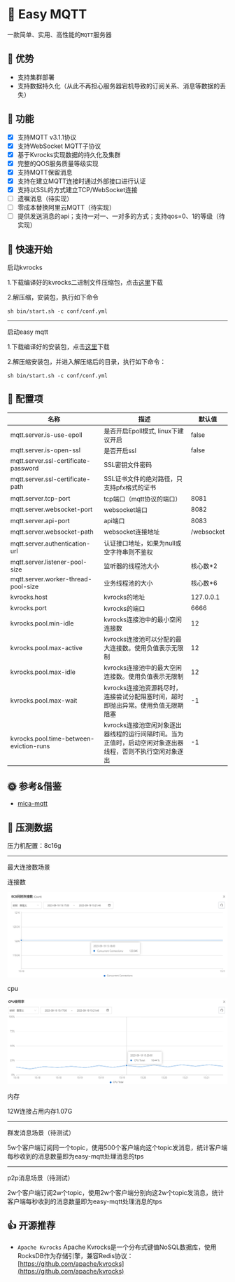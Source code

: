 # 💎 Easy MQTT
一款简单、实用、高性能的`MQTT`服务器
## 💪 优势
- 支持集群部署
- 支持数据持久化（从此不再担心服务器宕机导致的订阅关系、消息等数据的丢失）
## 🚩 功能
- [x] 支持MQTT v3.1.1协议
- [x] 支持WebSocket MQTT子协议
- [x] 基于Kvrocks实现数据的持久化及集群
- [x] 完整的QOS服务质量等级实现
- [x] 支持MQTT保留消息
- [x] 支持在建立MQTT连接时通过外部接口进行认证
- [x] 支持以SSL的方式建立TCP/WebSocket连接
- [ ] 遗嘱消息（待实现）
- [ ] 零成本替换阿里云MQTT（待实现）
- [ ] 提供发送消息的api；支持一对一、一对多的方式；支持qos=0、1的等级（待实现）
## 🚀 快速开始

启动kvrocks

1.下载编译好的kvrocks二进制文件压缩包，点击[这里]()下载

2.解压缩，安装包，执行如下命令

```shell script
sh bin/start.sh -c conf/conf.yml
```
---

启动easy mqtt

1.下载编译好的安装包，点击[这里]()下载

2.解压缩安装包，并进入解压缩后的目录，执行如下命令：
```shell script
sh bin/start.sh -c conf/conf.yml
```
## 🔧 配置项

| 名称                                       | 描述                                                                                     | 默认值                         |
| ----------------------------------------- | ---------------------------------------------------------------------------------------- | --------------------------- |
| mqtt.server.is-use-epoll                  | 是否开启Epoll模式, linux下建议开启                                                           | false                            |
| mqtt.server.is-open-ssl                   | 是否开启ssl                                                                               | false                         |
| mqtt.server.ssl-certificate-password      | SSL密钥文件密码                                                                             |                          |
| mqtt.server.ssl-certificate-path          | SSL证书文件的绝对路径，只支持pfx格式的证书                                                      |                          |
| mqtt.server.tcp-port                      | tcp端口（mqtt协议的端口）                                                                   | 8081                         |
| mqtt.server.websocket-port                | websocket端口                                                                            | 8082                         |
| mqtt.server.api-port                      | api端口                                                                                 |  8083                         |
| mqtt.server.websocket-path                | websocket连接地址                                                                         | /websocket                         |
| mqtt.server.authentication-url            | 认证接口地址，如果为null或空字符串则不鉴权                                                       |                          |
| mqtt.server.listener-pool-size            | 监听器的线程池大小                                                                         | 核心数*2                         |
| mqtt.server.worker-thread-pool-size       | 业务线程池的大小                                                                              |  核心数*6                         |
| kvrocks.host                              | kvrocks的地址                                                                                |  127.0.0.1                         |
| kvrocks.port                              | kvrocks的端口                                                                                |  6666                         |
| kvrocks.pool.min-idle                     | kvrocks连接池中的最小空闲连接数                                                               |   12                         |
| kvrocks.pool.max-active                   | kvrocks连接池可以分配的最大连接数。使用负值表示无限制                                            |  12                         |
| kvrocks.pool.max-idle                     | kvrocks连接池中的最大空闲连接数。使用负值表示无限制                                             |  12                         |
| kvrocks.pool.max-wait                     | kvrocks连接池资源耗尽时，连接尝试分配阻塞时间，超时即抛出异常。使用负值无限期阻塞                     |  -1                         |
| kvrocks.pool.time-between-eviction-runs   | kvrocks连接池空闲对象逐出器线程的运行间隔时间。当为正值时，启动空闲对象逐出器线程，否则不执行空闲对象逐出                     |  -1                         |

## 🌞 参考&借鉴
- [mica-mqtt](https://gitee.com/596392912/mica-mqtt)

## 🧾 压测数据

压力机配置：8c16g

---

最大连接数场景

连接数

![connect](doc/12w_connect_num.jpg "连接数")

cpu

![cpu](doc/12w_cpu.jpg "cpu使用率")

内存

12W连接占用内存1.07G

---

群发消息场景（待测试）

5w个客户端订阅同一个topic，使用500个客户端向这个topic发消息，统计客户端每秒收到的消息数量即为easy-mqtt处理消息的tps

---
p2p消息场景（待测试）

2w个客户端订阅2w个topic，使用2w个客户端分别向这2w个topic发消息，统计客户端每秒收到的消息数量即为easy-mqtt处理消息的tps

## 👍 开源推荐
- `Apache Kvrocks` Apache Kvrocks是一个分布式键值NoSQL数据库，使用RocksDB作为存储引擎，兼容Redis协议：[https://github.com/apache/kvrocks](https://github.com/apache/kvrocks)
